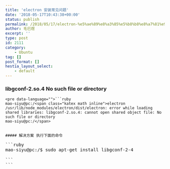 ```yaml
---
title: 'electron 安装常见问题'
date: '2018-05-17T10:43:38+00:00'
status: publish
permalink: /2018/05/17/electron-%e5%ae%89%e8%a3%85%e5%b8%b8%e8%a7%81%e9%97%ae%e9%a2%98
author: 毛巳煜
excerpt: ''
type: post
id: 2111
category:
    - Ubuntu
tag: []
post_format: []
hestia_layout_select:
    - default
---
```

### libgconf-2.so.4 No such file or directory

```
<pre data-language="">```ruby
mao-siyu@pc:/<span class="katex math inline">electron
/usr/lib/node_modules/electron/dist/electron: error while loading shared libraries: libgconf-2.so.4: cannot open shared object file: No such file or directory
mao-siyu@pc:/</span>

```
```

##### 解决方案 执行下面的命令

```
<pre data-language="">```ruby
mao-siyu@pc:/$ sudo apt-get install libgconf-2-4

```
```